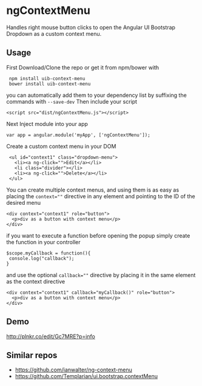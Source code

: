 ngContextMenu
================

Handles right mouse button clicks to open the Angular UI Bootstrap Dropdown as a custom context menu.

Usage
-----
First Download/Clone the repo or get it from npm/bower with
```
 npm install uib-context-menu
 bower install uib-context-menu
```
you can automatically add them to your dependency list by suffixing the commands with ```--save-dev```
Then include your script
```
<script src="dist/ngContextMenu.js"></script>
```
Next Inject module into your app
```
var app = angular.module('myApp', ['ngContextMenu']);

```
Create a custom context menu in your DOM
```
 <ul id="context1" class="dropdown-menu">
   <li><a ng-click="">Edit</a></li>
   <li class="divider"></li>
   <li><a ng-click="">Delete</a></li>
 </ul>
```
You can create multiple context menus,
and using them is as easy as placing the ```context=""``` directive in any element and pointing to the ID of the desired menu
```
<div context="context1" role="button">
  <p>div as a button with context menu</p>
</div>
```
if you want to execute a function before opening the popup simply create the function in your controller
```
$scope.myCallback = function(){
 console.log("callback");
}
```
and use the optional ```callback=""``` directive by placing it in the same element as the context directive
```
<div context="context1" callback="myCallback()" role="button">
  <p>div as a button with context menu</p>
</div>
```

Demo
-----
http://plnkr.co/edit/Gc7MRE?p=info

Similar repos
-----
- https://github.com/ianwalter/ng-context-menu
- https://github.com/Templarian/ui.bootstrap.contextMenu
